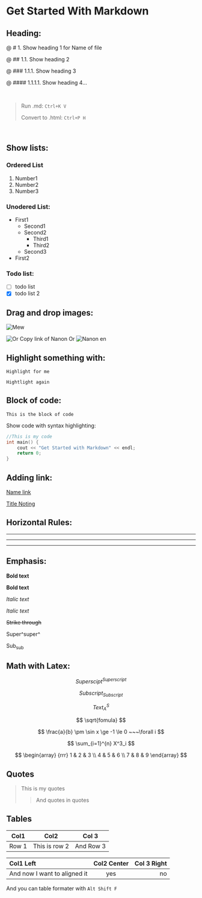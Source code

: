 # Get Started With Markdown

## Heading:
@ # 1. Show heading 1 for Name of file

@ ## 1.1. Show heading 2

@ ### 1.1.1. Show heading 3

@ #### 1.1.1.1. Show heading 4...

<br>

> Run .md: `Ctrl+K V`
> 
> Convert to .html: `Ctrl+P H`

<br>

## Show lists:

### Ordered List

1. Number1
2. Number2
3. Number3

### Unodered List:

* First1
    - Second1
    - Second2
        + Third1
        + Third2
    - Second3
* First2

### Todo list:

- [ ] todo list
- [x] todo list 2

## Drag and drop images:

![Mew](Mew.png "Mew")

![Or Copy link of Nanon](https://static1.dienanh.net/dienanhnet/202110/8ab3a227-ec95-478d-8ebc-942a8c5670be.jpg) 
Or 
![Nanon en][id]

[id]: https://static1.dienanh.net/dienanhnet/202110/8ab3a227-ec95-478d-8ebc-942a8c5670be.jpg "Nanon"


## Highlight something with:

`Highlight for me`

``Hightlight again``

## Block of code:

```
This is the block of code
```

Show code with syntax highlighting:

``` cpp
//This is my code
int main() {
    cout << "Get Started with Markdown" << endl;
    return 0;
}
```

## Adding link:

[Name link](link)

[Title Noting](https://www.youtube.com/watch?v=Hgucu1ch3mo)

## Horizontal Rules:
___
---
***

## Emphasis:

**Bold text**

__Bold text__

*Italic text*

_Italic text_

~~Strike through~~

Super^super^

Sub<sub>sub</sub>


## Math with Latex:

$$
Superscipt^{Superscript}
$$

$$
Subscript_{Subscript}
$$

$$
Text^S_A
$$

$$
\sqrt{fomula}
$$

$$
\frac{a}{b} \pm \sin x \ge -1 \le 0 ~~~\forall i
$$

$$
\sum_{i=1}^{n} X^3_i
$$


$$
\begin{array}
{rrr}
1 & 2 & 3 \\
4 & 5 & 6 \\
7 & 8 & 9
\end{array}
$$

## Quotes
> This is my quotes
>> And quotes in quotes

## Tables

| Col1  | Col2          | Col 3     |
| ----- | ------------- | --------- |
| Row 1 | This is row 2 | And Row 3 |

| Col1 Left                    | Col2 Center | Col 3 Right |
| :--------------------------- | :---------: | ----------: |
| And now I want to aligned it |     yes     |          no |

And you can table formater with `Alt Shift F`

